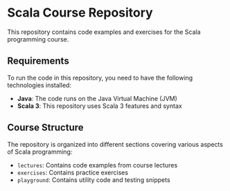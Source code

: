 # Scala Course Repository

This repository contains code examples and exercises for the Scala programming course.

## Requirements

To run the code in this repository, you need to have the following technologies installed:

- **Java**: The code runs on the Java Virtual Machine (JVM)
- **Scala 3**: This repository uses Scala 3 features and syntax

## Course Structure

The repository is organized into different sections covering various aspects of Scala programming:

- `lectures`: Contains code examples from course lectures
- `exercises`: Contains practice exercises
- `playground`: Contains utility code and testing snippets

